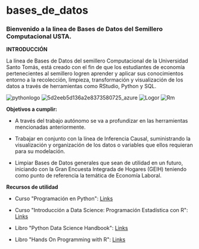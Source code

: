 # bases_de_datos
### Bienvenido a la linea de Bases de Datos del Semillero Computacional USTA.


**INTRODUCCIÓN**

La línea de Bases de Datos del semillero Computacional de la Universidad Santo Tomás, está creado con el fin de que los estudiantes de economía pertenecientes al semillero logren aprender y aplicar sus conocimientos entorno a la recolección, limpieza, transformación y visualización de los datos a través de herramientas como RStudio, Python y SQL.

![pythonlogo](https://user-images.githubusercontent.com/69270562/115967355-e3c2bd80-a4f7-11eb-90dd-5e67779605c7.png)
![5d2eeb5d136a2e8373580725_azure](https://user-images.githubusercontent.com/69270562/115967362-e7eedb00-a4f7-11eb-9d22-e7e445310ed3.png)
![Logor](https://user-images.githubusercontent.com/69270562/115967365-e9b89e80-a4f7-11eb-8e7d-16f37513f105.png)
![Rm](https://user-images.githubusercontent.com/69270562/115967367-eb826200-a4f7-11eb-836e-28b0f4baa570.png)

**Objetivos a cumplir:**

- A través del trabajo autónomo se va a profundizar en las herramientas mencionadas anteriormente.

- Trabajar en conjunto con la línea de Inferencia Causal, suministrando la visualización y organización de los datos o variables que ellos requieran para su modelación.

- Limpiar Bases de Datos generales que sean de utilidad en un futuro, iniciando con la Gran Encuesta Integrada de Hogares (GEIH) teniendo como punto de referencia la temática de Economía Laboral.

**Recursos de utilidad**

- Curso "Programación en Python": [Links](https://www.coursera.org/learn/programacion-python?)

- Curso "Introducción a Data Science: Programación Estadística con R": [Links](https://www.coursera.org/learn/intro-data-science-programacion-estadistica-r#syllabus)

- Libro "Python Data Science Handbook": [Links](https://jakevdp.github.io/PythonDataScienceHandbook/?fbclid=IwAR0JSoQr3v1kv5BTf4vOs0JshUOeakcMOJeQc5fQNjEb8Y7W0R87vNyLlqY)

- Libro "Hands On Programming with R": [Links](https://rstudio-education.github.io/hopr/)
